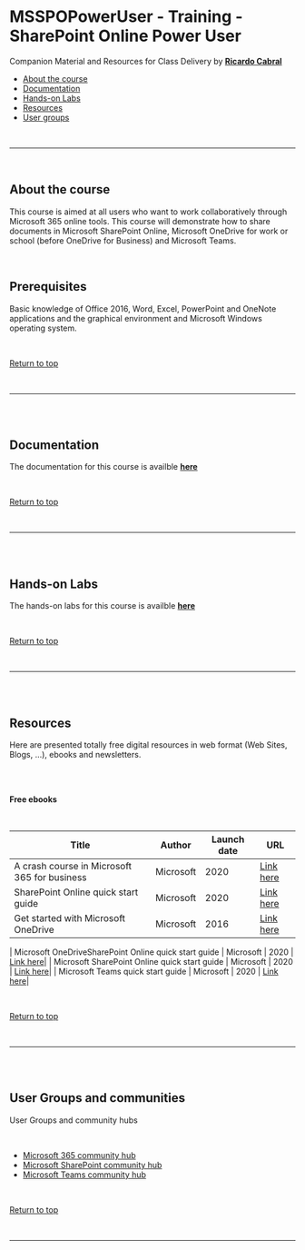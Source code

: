 <a id="top" />


# MSSPOPowerUser - Training - SharePoint Online Power User

Companion Material and Resources for Class Delivery by [**Ricardo Cabral**](https://www.rramoscabral.com)



- [About the course](#about-the-course)
- [Documentation](#ocumentation)
- [Hands-on Labs](#hands-on-labs)
- [Resources](#resources)
- [User groups](#usergroups)



<br/>

---

<br/>

<a id="about-the-course" />

## About the course

This course is aimed at all users who want to work collaboratively through Microsoft 365 online tools. This course will demonstrate how to share documents in Microsoft SharePoint Online, Microsoft OneDrive for work or school (before OneDrive for Business) and Microsoft Teams.

<br/>

## Prerequisites

Basic knowledge of Office 2016, Word, Excel, PowerPoint and OneNote applications and the graphical environment and Microsoft Windows operating system.


<br/>

[Return to top](#top)

<br/>

---

<br/>

<a id="documentation" />

<br/>
 
 
## Documentation

The documentation for this course is availble [**here**](./Docs/README.md)


<br/>

[Return to top](#top)

<br/>

---

<br/>


<a id="hands-on-labs" />

<br/>
 
 
## Hands-on Labs

The hands-on labs for this course is availble [**here**](./Hands-on-Labs/README.md)




<br/>

[Return to top](#top)

<br/>

---

<br/>

<a id="resources" />

<br/>

## Resources

Here are presented totally free digital resources in web format (Web Sites, Blogs, ...), ebooks and newsletters.


<br/>



<br/>

**Free ebooks**

<br/>

| Title | Author | Launch date | URL |
| --- | --- | --- | --- | 
| A crash course in Microsoft 365 for business | Microsoft | 2020 | [Link here](https://clouddamcdnprodep.azureedge.net/gdc/gdc6YwuOS/original) 
| SharePoint Online quick start guide | Microsoft | 2020 | [Link here](https://download.microsoft.com/download/C/3/4/C3468197-CE05-4738-A1D4-707B4738723A/SPO%20QS.pdf)|
|Get started with Microsoft OneDrive | Microsoft | 2016 |  [Link here](https://download.microsoft.com/download/C/1/3/C13BEF63-BE65-415B-97D0-2C7506AE475E/Getting%20started%20with%20OneDrive.pdf)


| Microsoft OneDriveSharePoint Online quick start guide | Microsoft | 2020 | [Link here](https://download.microsoft.com/download/1/8/B/18B4B34F-13A5-4B65-A56B-CBE99DD4F63D/OneDrive%20QS.pdf)|
| Microsoft SharePoint Online quick start guide | Microsoft | 2020 | [Link here](https://download.microsoft.com/download/C/3/4/C3468197-CE05-4738-A1D4-707B4738723A/SPO%20QS.pdf)|
| Microsoft Teams quick start guide | Microsoft | 2020 | [Link here](https://download.microsoft.com/download/D/9/F/D9FE8B9E-22F5-47BF-A1AB-09539C41FCD0/Teams%20QS.pdf)|


<br/>

[Return to top](#top)

<br/>

---

<br/>

<a id="usergroups" />

<br/>

## User Groups and communities

User Groups and community hubs

<br/>

- [Microsoft 365 community hub](https://techcommunity.microsoft.com/t5/microsoft-365/ct-p/microsoft365)
- [Microsoft SharePoint community hub](https://techcommunity.microsoft.com/t5/sharepoint/ct-p/SharePoint)
- [Microsoft Teams community hub](https://techcommunity.microsoft.com/t5/microsoft-teams/ct-p/MicrosoftTeams)



<br/>

[Return to top](#top)

<br/>

---

<br/>

